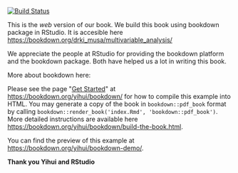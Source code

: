 [![Build Status](https://travis-ci.com/rstudio/bookdown-demo.svg?branch=master)](https://travis-ci.com/rstudio/bookdown-demo)

This is the *web* version of our book. We build this book using bookdown package in RStudio. It is accesible here https://bookdown.org/drki_musa/multivariable_analysis/

We appreciate the people at RStudio for providing the bookdown platform and the bookdown package. Both have helped us a lot in writing this book. 

More about bookdown here: 

Please see the page "[Get Started](https://bookdown.org/yihui/bookdown/get-started.html)" at https://bookdown.org/yihui/bookdown/ for how to compile this example into HTML. You may generate a copy of the book in `bookdown::pdf_book` format by calling `bookdown::render_book('index.Rmd', 'bookdown::pdf_book')`. More detailed instructions are available here https://bookdown.org/yihui/bookdown/build-the-book.html.

You can find the preview of this example at https://bookdown.org/yihui/bookdown-demo/.

**Thank you Yihui and RStudio**
